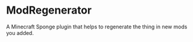 # ModRegenerator
A Minecraft Sponge plugin that helps to regenerate the thing in new mods you added.
